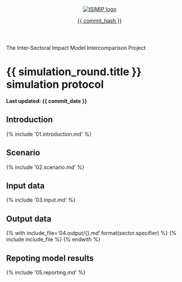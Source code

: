 <header>
    <p class="logo">
        <a href="https://www.isimip.org">
            <img src="https://www.isimip.org/static/images/logo-white.png" alt="ISIMIP logo">
        </a>
    </p>
    <p class="commit">
        <a href="{{ commit_url }}">
            {{ commit_hash }}
        </a>
    </p>
</header>

The Inter-Sectoral Impact Model Intercomparison Project

# {{ simulation_round.title }} simulation protocol

**Last updated: {{ commit_date }}**

## Introduction

{% include '01.introduction.md' %}

## Scenario

{% include '02.scenario.md' %}

## Input data

{% include '03.input.md' %}

## Output data

{% with include_file='04.output/{}.md'.format(sector.specifier) %}
{% include include_file %}
{% endwith %}

## Repoting model results

{% include '05.reporting.md' %}

<footer>

</footer>
